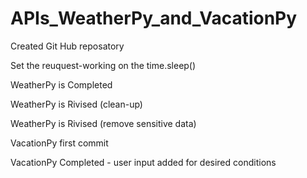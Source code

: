 # APIs_WeatherPy_and_VacationPy

Created Git Hub reposatory

Set the reuquest-working on the time.sleep()

WeatherPy is Completed

WeatherPy is Rivised (clean-up)

WeatherPy is Rivised (remove sensitive data)

VacationPy first commit

VacationPy Completed - user input added for desired conditions